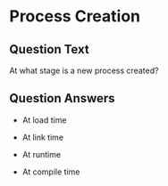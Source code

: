 # Process Creation

## Question Text

At what stage is a new process created?

## Question Answers

+ At load time

- At link time

- At runtime

- At compile time
